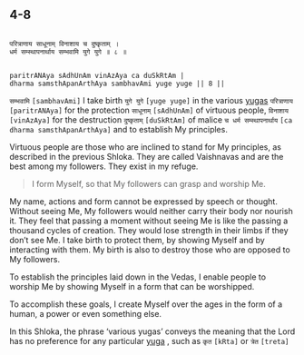 ## 4-8


```shloka-sa

परित्राणाय साधूनाम् विनाशाय च दुष्कृताम् ।
धर्म सम्स्थापनार्थाय सम्भवामि युगे युगे ॥ ८ ॥

```
```shloka-sa-hk

paritrANAya sAdhUnAm vinAzAya ca duSkRtAm |
dharma samsthApanArthAya sambhavAmi yuge yuge || 8 ||

```
`सम्भवामि` `[sambhavAmi]` I take birth `युगे युगे` `[yuge yuge]` in the various 
[yugas](4-4.md#yugas) `परित्राणाय` `[paritrANAya]` for the protection `साधूनाम्` `[sAdhUnAm]` of virtuous people, `विनाशाय` `[vinAzAya]` for the destruction `दुष्कृताम्` `[duSkRtAm]` of malice `च धर्म सम्स्थापनार्थाय` `[ca dharma samsthApanArthAya]` and to establish My principles.

Virtuous people are those who are inclined to stand for My principles, as described in the previous Shloka. They are called Vaishnavas and are the best among my followers. They exist in my refuge. 



<a name='applnote_76'></a>
> I form Myself, so that My followers can grasp and worship Me.



My name, actions and form cannot be expressed by speech or thought. Without seeing Me, My followers would neither carry their body nor nourish it. They feel that passing a moment without seeing Me is like the passing a thousand cycles of creation. They would lose strength in their limbs if they don’t see Me. I take birth to protect them, by showing Myself and by interacting with them. My birth is also to destroy those who are opposed to My followers.

To establish the principles laid down in the Vedas, I enable people to worship Me by showing Myself in a form that can be worshipped. 

To accomplish these goals, I create Myself over the ages in the form of a human, a power or even something else.

In this Shloka, the phrase ‘various yugas’ conveys the meaning that the Lord has no preference for any particular 
[yuga](4-4.md#yugas)
, such as `कृत` `[kRta]` or 
`त्रेत` `[treta]`


